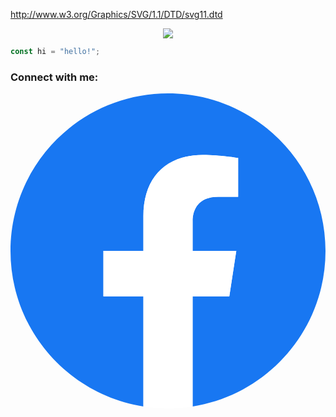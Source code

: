 http://www.w3.org/Graphics/SVG/1.1/DTD/svg11.dtd<p align="center"> 
 <a href="https://discordapp.com/users/776443229893034064"><img align="center" src="https://discord.c99.nl/widget/theme-2/776443229893034064.png"/></a> 
 </p>

``` javascript
const hi = "hello!";
```

### Connect with me:
<svg height="100%" style="fill-rule:evenodd;clip-rule:evenodd;stroke-linejoin:round;stroke-miterlimit:2;" version="1.1" viewBox="0 0 512 512" width="100%" xml:space="preserve" xmlns="http://www.w3.org/2000/svg" xmlns:serif="http://www.serif.com/" xmlns:xlink="http://www.w3.org/1999/xlink"><g><path d="M512,256c0,-141.385 -114.615,-256 -256,-256c-141.385,0 -256,114.615 -256,256c0,127.777 93.616,233.685 216,252.89l0,-178.89l-65,0l0,-74l65,0l0,-56.4c0,-64.16 38.219,-99.6 96.695,-99.6c28.009,0 57.305,5 57.305,5l0,63l-32.281,0c-31.801,0 -41.719,19.733 -41.719,39.978l0,48.022l71,0l-11.35,74l-59.65,0l0,178.89c122.385,-19.205 216,-125.113 216,-252.89Z" style="fill:#1877f2;fill-rule:nonzero;"/><path d="M355.65,330l11.35,-74l-71,0l0,-48.022c0,-20.245 9.917,-39.978 41.719,-39.978l32.281,0l0,-63c0,0 -29.297,-5 -57.305,-5c-58.476,0 -96.695,35.44 -96.695,99.6l0,56.4l-65,0l0,74l65,0l0,178.89c13.033,2.045 26.392,3.11 40,3.11c13.608,0 26.966,-1.065 40,-3.11l0,-178.89l59.65,0Z" style="fill:#fff;fill-rule:nonzero;"/></g></svg>